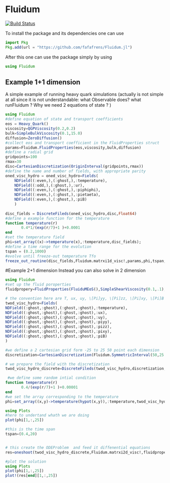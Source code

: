 # Fluidum

[![Build Status](https://github.com/fafafrens/Fluidum.jl/actions/workflows/CI.yml/badge.svg?branch=main)](https://github.com/fafafrens/Fluidum.jl/actions/workflows/CI.yml?query=branch%3Amain)

To install the package and its dependencies one can use 
```julia
import Pkg
Pkg.add(url = "https://github.com/fafafrens/Fluidum.jl")
```
After this one can use the package simply by using 
```julia
using Fluidum
```
## Example 1+1 dimension
A simple example of running heavy quark simulations 
(actually is not simple at all since it is not understandable: what Observable does?
what runFluidum ? 
Why we need 2 equations of state ? 
)

```julia
using Fluidum
#define equation of state and transport coefficients
eos = Heavy_Quark()
viscosity=QGPViscosity(0.2,0.2)
bulk=SimpleBulkViscosity(0.1,15.0)
diffusion=ZeroDiffusion()
#collect eos and transport coefficient in the FluidProperties struct
params=Fluidum.FluidProperties(eos,viscosity,bulk,diffusion)
#define a radial grid
gridpoints=100
rmax=30
disc=CartesianDiscretization(OriginInterval(gridpoints,rmax)) 
#define the name and number of fields, with appropriate parity
oned_visc_hydro = oned_visc_hydro=Fields(
    NDField((:even,),(:ghost,),:temperature),
    NDField((:odd,),(:ghost,),:ur),
    NDField((:even,),(:ghost,),:piphiphi),
    NDField((:even,),(:ghost,),:pietaeta),
    NDField((:even,),(:ghost,),:piB)
    )
    
disc_fields = DiscreteFileds(oned_visc_hydro,disc,Float64) 
#define a example function for the temperature
function temperature(r)
       0.4*1/(exp(r/7)+1 )+0.0001
end
#set the temperature field
phi=set_array((x)->temperature(x),:temperature,disc_fields); 
#define a time range for the evolution
tspan = (0.2,1000)
#evolve until freeze-out temperature Tfo
freeze_out_routine(disc_fields,Fluidum.matrxi1d_visc!,params,phi,tspan;Tfo=0.1565)
```
#Example 2+1 dimension 
Instead you can also solve in 2 dimension 
```julia
using Fluidum
#set up the fluid poroperties 
fluidpropery=FluidProperties(FluiduMEoS(),SimpleShearViscosity(0.1,.1),ZeroBulkViscosity(),ZeroDiffusion())

# the convention here are T, ux, uy, \[Pi]yy, \[Pi]zz, \[Pi]xy, \[Pi]B this has to match with the matrix 
twod_visc_hydro=Fields(
NDField((:ghost,:ghost),(:ghost,:ghost),:temperature),
NDField((:ghost,:ghost),(:ghost,:ghost),:ux),
NDField((:ghost,:ghost),(:ghost,:ghost),:uy),
NDField((:ghost,:ghost),(:ghost,:ghost),:piyy),
NDField((:ghost,:ghost),(:ghost,:ghost),:pizz),
NDField((:ghost,:ghost),(:ghost,:ghost),:pixy),
NDField((:ghost,:ghost),(:ghost,:ghost),:piB)
)

#we define a 2 cartesian grid form -25 to 25 50 point each dimension 
discretization=CartesianDiscretization(Fluidum.SymmetricInterval(50,25.),Fluidum.SymmetricInterval(50,25.))

# we prepare the field with the discretization
twod_visc_hydro_discrete=DiscreteFileds(twod_visc_hydro,discretization,Float64)

 #we define some random intial condition 
function temperature(r)
       0.4/(exp(r/7)+1 )+0.00001
end
#we set the array corresponding to the temperature 
phi=set_array((x,y)->temperature(hypot(x,y)),:temperature,twod_visc_hydro_discrete);

using Plots
#here to undertand whath we are doing 
plot(phi[1,:,25])

#this is the time span 
tspan=(0.4,20)


# this create the ODEProblem  and feed it diffenential equations 
res=oneshoot(twod_visc_hydro_discrete,Fluidum.matrxi2d_visc!,fluidpropery,phi,tspan)

#plot the solution 
using Plots
plot(phi[1,:,25])
plot!(res[end][1,:,25])
```
